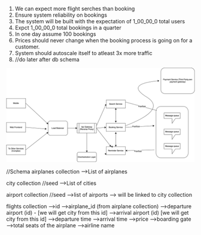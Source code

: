 1. We can expect more flight serches than booking
2. Ensure system reliability on bookings
3. The system will be built with the expectation of 1_00_00_0 total users
4. Expct 1_00_00_0 total bookings in a quarter
5. In one day assume 100 bookings
6. Prices should never change when the booking process is going on for a customer.
7. System should autoscale itself to atleast 3x more traffic
8. //do later after db schema

<img src="./HLD.drawio.svg" alt="hld_diagram" />

//Schema
airplanes collection
-->List of airplanes

city collection //seed
-->List of cities

airport collection //seed
-->list of airports
--> will be linked to city collection

flights collection
-->id
-->airplane_id (from airplane collection)
-->departure airport (id) - [we will get city from this id]
-->arrival airport (id) [we will get city from this id]
-->departure time
-->arrival time
-->price
-->boarding gate
-->total seats of the airplane
-->airline name
